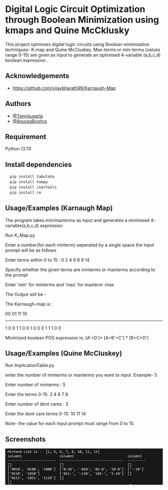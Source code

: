 
# Digital Logic Circuit Optimization through Boolean Minimization using kmaps and Quine McCklusky

This project optimises digital logic circuits using Boolean minimisation techniques- K-map and Quine McCluskey. Max-terms or min-terms (values range 0-15) are given as input to generate an optimised 4-variable (a,b,c,d) boolean expression .



## Acknowledgements

 - https://github.com/vijaybharath99/Karnaugh-Map 



## Authors

- [@Tanvisusarla](https://github.com/Tanvisusarla)
- [@AnuragBoghra](https://github.com/AnuragBoghra)


## Requirement

Python (3.11)


    
## Install dependencies

```bash
  pip install tabulate
  pip install numpy
  pip install itertools
  pip install re
```




## Usage/Examples (Karnaugh Map)
The program takes min/maxterms as input and generates a minimised 4-variable(a,b,c,d) expression 

Run K_Map.py

Enter a number(for each minterm) seperated by a single space
the input prompt will be as follows

Enter terms within 0 to 15 : 0 2 4 6 8 9 14

Specify whether the given terms are minterms or maxterms according to the prompt

Enter 'min' for minterms and 'max' for maxterm :max 

The Output will be -

The Karnaugh-map is :

00    01    11    10
----  ----  ----  ----
   1     0     0     1
   1     0     0     1
   0     0     0     1
   1     1     0     0

Minimized boolean POS expression is: [A'+D']* [A+B'+C'] * [B+C+D']


## Usage/Examples (Quine McCluskey)

Run ImplicationTable.py

enter the number of minterms or maxterms you want to input. Example- 5

Enter number of minterms : 5

Enter the terms 0-15: 2 4 6 7 8

Enter number of dont cares : 3       

Enter the dont care terms 0-15: 10 11 14

Note- the value for each input prompt must range from 0 to 15.




## Screenshots

![ImplicationTable output Screenshot-implication.png](https://github.com/Tanvisusarla/DSD-Project/blob/main/Screenshot-implication.png)

